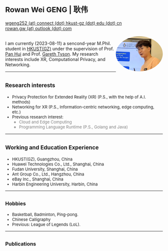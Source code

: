 

<!-- 设置分栏的方法来自于：https://www.v2ex.com/t/132636 
设置图片边框：https://blog.csdn.net/ProgramChangesWorld/article/details/51702679
-->

<style type="text/css">
	.image1{
		border-radius: 100%;
		overflow: hidden;
		width: 150px;
	}
	
	.image2{
           width:210px; 
           overflow: hidden; 
           border-radius:20%; 
	}
	
</style>

# <small>Rowan Wei GENG | 耿伟 </small> 

<div>
    <div style="float:left">
        <a href="mailto:wgeng252@connect.hkust-gz.edu.cn">wgeng252 (at) connect (dot) hkust-gz (dot) edu (dot) cn</a>
        <br>
        <a href="mailto:rowan.gw@outlook.com">rowan.gw (at) outlook (dot) com</a>
        <br>
        <a href="https://github.com/vigeng" >
        <i class="fa fa-github"> </i>
        </a>
        <a href=" https://www.linkedin.com/in/rowangw/" >
        <i class="fa fa-linkedin" aria-hidden="true"></i>
        </a>
        <a href="https://twitter.com/Rowan_GW" >
        <i class="fa fa-twitter"> </i>
        </a>
    </br>
    </div>
    <div style="float:right">
        <img class ="image1" src="./figures/profile2.jpeg" width="" height="">
    </div>
</div>

<br><br><br>

I am currently (2023-08-11) a sencond-year M.Phil. student in [HKUST(GZ)](https://www.hkust-gz.edu.cn) under the supervision of Prof. [Pan Hui](https://panhui.people.ust.hk/index.html) and Prof. [Gareth Tyson](http://www.eecs.qmul.ac.uk/~tysong/). My research interests include XR, Computational Privacy, and Networking.

----

## <small>Research interests</small>
<font size=2>

<!-- - Human Pose Estimation (P.S., with the help of xxx) -->
- Privacy Protection for Extended Reality (XR) (P.S., with the help of A.I. methods)
- Networking for XR (P.S., Information-centric networking, edge computing, etc.)
- Previous research interest:
  - <span style="color: gray;">Cloud and Edge Computing</span>
  - <span style="color: gray;">Programming Language Runtime (P.S., Golang and Java)</span>

</font>

----

## <small>Working and Education Experience</small>
<font size=2>

- HKUST(GZ), Guangzhou, China
- Huawei Technologies Co., Ltd., Shanghai, China
- Fudan University, Shanghai, China
- Ant Group Co., Ltd., Hangzhou, China
- eBay Inc., Shanghai, China
- Harbin Engineering University, Harbin, China

<!-- ##<small>Funding and awards</small> -->

<!-- - Red Bird Scholarship, 2022-2024, HKUST(GZ) -->

----

## <small>Hobbies</small>
<font size=2>

- Basketball, Badminton, Ping-pong.
- Chinese Calligraphy
- Previous: League of Legends (LoL).
</font>

----

## <small>Publications</small>

<script src="https://bibbase.org/show?bib=https%3A%2F%2Fapi.zotero.org%2Fusers%2F8491953%2Fcollections%2FN8V49QLV%2Fitems%3Fkey%3DxUVOP2vkB66zdwZwhYwWtVIk%26format%3Dbibtex%26limit%3D100&jsonp=1"></script>